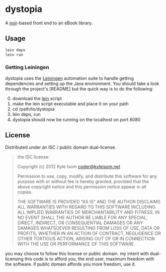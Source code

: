 # dystopia

A [noir](http://www.webnoir.org)-based front end to an eBook library.

## Usage

```bash
lein deps
lein run
```

### Getting Leiningen
dystopia uses the [Leiningen](https://github.com/technomancy/leiningen) 
automation suite to handle getting dependencies and setting up the Java 
environment. You should take a look through the project's 
[README]
but the quick way is to do the following:

0. download the [lein](https://raw.github.com/technomancy/leiningen/stable/bin/lein)
script
0. make the lein script executable and place it on your path
0. cd /path/to/dystopia
0. lein deps, run
0. dystopia should now be running on the localhost on port 8080

## License

Distributed under an ISC / public domain dual-license.

> the ISC license:
>
> Copyright (c) 2012 Kyle Isom <coder@kyleisom.net>
>
> Permission to use, copy, modify, and distribute this software for any
> purpose with or without fee is hereby granted, provided that the above 
> copyright notice and this permission notice appear in all copies.
>
> THE SOFTWARE IS PROVIDED "AS IS" AND THE AUTHOR DISCLAIMS ALL WARRANTIES
> WITH REGARD TO THIS SOFTWARE INCLUDING ALL IMPLIED WARRANTIES OF
> MERCHANTABILITY AND FITNESS. IN NO EVENT SHALL THE AUTHOR BE LIABLE FOR
> ANY SPECIAL, DIRECT, INDIRECT, OR CONSEQUENTIAL DAMAGES OR ANY DAMAGES
> WHATSOEVER RESULTING FROM LOSS OF USE, DATA OR PROFITS, WHETHER IN AN
> ACTION OF CONTRACT, NEGLIGENCE OR OTHER TORTIOUS ACTION, ARISING OUT OF
> OR IN CONNECTION WITH THE USE OR PERFORMANCE OF THIS SOFTWARE. 

you may choose to follow this license or public domain. my intent with
dual-licensing this code is to afford you, the end user, maximum freedom
with the software. if public domain affords you more freedom, use it.



